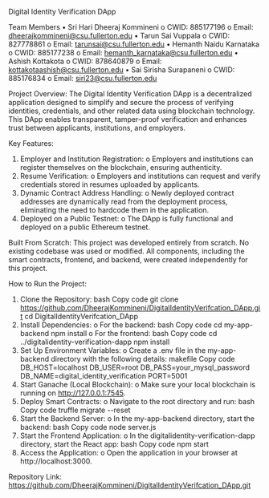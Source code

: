 Digital Identity Verification DApp

Team Members • Sri Hari Dheeraj Kommineni o CWID: 885177196 o Email:
dheerajkommineni@csu.fullerton.edu • Tarun Sai Vuppala o CWID: 827778861 o
Email: tarunsai@csu.fullerton.edu • Hemanth Naidu Karnataka o CWID: 885177238 o
Email: hemanth_karnataka@csu.fullerton.edu • Ashish Kottakota o CWID: 878640879
o Email: kottakotaashish@csu.fullerton.edu • Sai Sirisha Surapaneni o CWID:
885176834 o Email: siri23@csu.fullerton.edu

Project Overview: The Digital Identity Verification DApp is a decentralized
application designed to simplify and secure the process of verifying identities,
credentials, and other related data using blockchain technology. This DApp
enables transparent, tamper-proof verification and enhances trust between
applicants, institutions, and employers.

Key Features:

1. Employer and Institution Registration: o Employers and institutions can
   register themselves on the blockchain, ensuring authenticity.
2. Resume Verification: o Employers and institutions can request and verify
   credentials stored in resumes uploaded by applicants.
3. Dynamic Contract Address Handling: o Newly deployed contract addresses are
   dynamically read from the deployment process, eliminating the need to
   hardcode them in the application.
4. Deployed on a Public Testnet: o The DApp is fully functional and deployed on
   a public Ethereum testnet.

Built From Scratch: This project was developed entirely from scratch. No
existing codebase was used or modified. All components, including the smart
contracts, frontend, and backend, were created independently for this project.

How to Run the Project:

1. Clone the Repository: bash Copy code git clone
   https://github.com/DheerajKommineni/DigitalIdentityVerifcation_DApp.git cd
   DigitalIdentityVerifcation_DApp
2. Install Dependencies: o For the backend: bash Copy code cd my-app-backend npm
   install o For the frontend: bash Copy code cd
   ../digitalidentity-verification-dapp npm install
3. Set Up Environment Variables: o Create a .env file in the my-app-backend
   directory with the following details: makefile Copy code DB_HOST=localhost
   DB_USER=root DB_PASS=your_mysql_password
   DB_NAME=digital_identity_verification PORT=5001
4. Start Ganache (Local Blockchain): o Make sure your local blockchain is
   running on http://127.0.0.1:7545.
5. Deploy Smart Contracts: o Navigate to the root directory and run: bash Copy
   code truffle migrate --reset
6. Start the Backend Server: o In the my-app-backend directory, start the
   backend: bash Copy code node server.js
7. Start the Frontend Application: o In the digitalidentity-verification-dapp
   directory, start the React app: bash Copy code npm start
8. Access the Application: o Open the application in your browser at
   http://localhost:3000.

Repository Link:
https://github.com/DheerajKommineni/DigitalIdentityVerifcation_DApp.git
